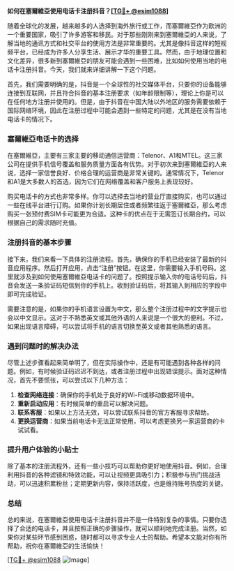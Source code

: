 **如何在塞爾維亞使用电话卡注册抖音？[[TG💪+ @esim1088](https://t.me/s/esim1088)]**

随着全球化的发展，越来越多的人选择到海外旅行或工作，而塞爾維亞作为欧洲的一个重要国家，吸引了许多游客和移民。对于那些刚刚来到塞爾維亞的人来说，了解当地的通讯方式和社交平台的使用方法是非常重要的。尤其是像抖音这样的短视频平台，已经成为许多人分享生活、展示才华的重要工具。然而，由于地理位置和文化差异，很多新到塞爾維亞的朋友可能会遇到一些困难，比如如何使用当地的电话卡注册抖音。今天，我们就来详细讲解一下这个问题。

首先，我们需要明确的是，抖音是一个全球性的社交媒体平台，只要你的设备能够连接到互联网，并且符合抖音的基本注册要求（如年龄限制等），理论上你是可以在任何地方注册并使用的。但是，由于抖音在中国大陆以外地区的服务需要依赖于国际网络环境，因此在注册过程中可能会遇到一些特定的问题，尤其是在没有当地电话卡的情况下。

### 塞爾維亞电话卡的选择

在塞爾維亞，主要有三家主要的移动通信运营商：Telenor、A1和MTEL。这三家公司在提供手机信号覆盖和服务质量方面各有优势。对于初次来到塞爾維亞的人来说，选择一家信誉良好、价格合理的运营商是非常关键的。通常情况下，Telenor和A1是大多数人的首选，因为它们在网络覆盖和客户服务上表现较好。

购买电话卡的方式也非常多样。你可以选择去当地的营业厅直接购买，也可以通过一些在线平台进行订购。如果你计划长期居住或者频繁往返于塞爾維亞，那么考虑购买一张预付费SIM卡可能更为合适。这种卡的优点在于无需签订长期合约，可以根据自己的需求随时充值。

### 注册抖音的基本步骤

接下来，我们来看一下具体的注册流程。首先，确保你的手机已经安装了最新的抖音应用程序。然后打开应用，点击“注册”按钮。在这里，你需要输入手机号码。这里就涉及到如何使用塞爾維亞电话卡的问题了。按照提示输入你的电话号码后，抖音会发送一条验证码短信到你的手机上。收到验证码后，将其输入到相应的字段中即可完成验证。

需要注意的是，如果你的手机语言设置为中文，那么整个注册过程中的文字提示也会以中文显示。这对于不熟悉英文或其他外语的人来说是一个很大的便利。不过，如果出现语言障碍，可以尝试将手机的语言切换至英文或者其他熟悉的语言。

### 遇到问题时的解决办法

尽管上述步骤看起来简单明了，但在实际操作中，还是有可能遇到各种各样的问题。例如，有时候验证码迟迟不到达，或者注册过程中出现错误提示。面对这种情况，首先不要慌张，可以尝试以下几种方法：

1. **检查网络连接**：确保你的手机处于良好的Wi-Fi或移动数据环境中。
2. **重新启动应用**：有时候简单的重启可以解决问题。
3. **联系客服**：如果以上方法无效，可以尝试联系抖音的官方客服寻求帮助。
4. **更换运营商**：如果当前电话卡无法正常使用，可以考虑更换另一家运营商的卡试试看。

### 提升用户体验的小贴士

除了基本的注册流程外，还有一些小技巧可以帮助你更好地使用抖音。例如，合理利用抖音的各种滤镜和特效功能，可以让视频更具吸引力；积极参与热门挑战活动，可以迅速积累粉丝；定期更新内容，保持活跃度，也是维持账号热度的关键。

### 总结

总的来说，在塞爾維亞使用电话卡注册抖音并不是一件特别复杂的事情。只要你选择了合适的电话卡，并且按照正确的步骤操作，就可以顺利地完成注册。当然，如果你对某些环节感到困惑，随时都可以寻求专业人士的帮助。希望本文能对你有所帮助，祝你在塞爾維亞的生活愉快！

[[TG💪+ @esim1088](https://t.me/s/esim1088) ![Image](https://i.postimg.cc/4NQfJmqS/Snipaste-2025-05-13-00-14-12.png)]